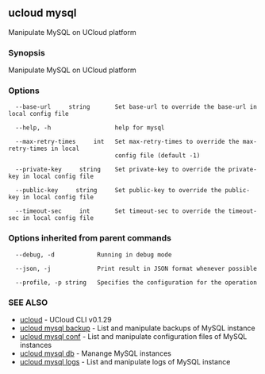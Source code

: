 ## ucloud mysql

Manipulate MySQL on UCloud platform

### Synopsis

Manipulate MySQL on UCloud platform

### Options

```
  --base-url     string       Set base-url to override the base-url in local config file 

  --help, -h                  help for mysql 

  --max-retry-times     int   Set max-retry-times to override the max-retry-times in local
                              config file (default -1) 

  --private-key     string    Set private-key to override the private-key in local config file 

  --public-key     string     Set public-key to override the public-key in local config file 

  --timeout-sec     int       Set timeout-sec to override the timeout-sec in local config file 

```

### Options inherited from parent commands

```
  --debug, -d            Running in debug mode 

  --json, -j             Print result in JSON format whenever possible 

  --profile, -p string   Specifies the configuration for the operation 

```

### SEE ALSO

* [ucloud](developer/cli/cmd/ucloud)	 - UCloud CLI v0.1.29
* [ucloud mysql backup](developer/cli/cmd/ucloud/mysql/backup)	 - List and manipulate backups of MySQL instance
* [ucloud mysql conf](developer/cli/cmd/ucloud/mysql/conf)	 - List and manipulate configuration files of MySQL instances
* [ucloud mysql db](developer/cli/cmd/ucloud/mysql/db)	 - Manange MySQL instances
* [ucloud mysql logs](developer/cli/cmd/ucloud/mysql/logs)	 - List and manipulate logs of MySQL instance

